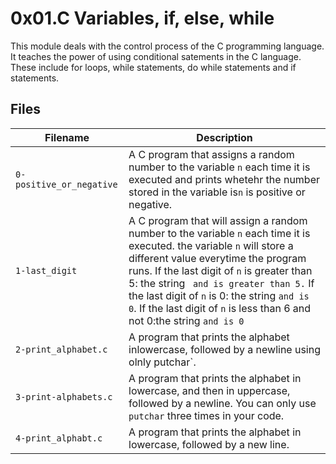 # 0x01.C Variables, if, else, while

This module deals with the control process of the C programming language. It teaches the power of using conditional satements in the C language. These include for loops, while statements, do while statements and if statements.

## Files

| Filename | Description |
|------------------------| --------------------------------------|
| `0-positive_or_negative` |  A C program that assigns a random number to the variable `n` each time it is executed and prints whetehr the number stored in the variable is`n` is positive or negative. |
| `1-last_digit` | A C program that will assign a random number to the variable `n` each time it is executed. the variable `n` will  store a different value everytime the program runs. If the last digit of `n` is greater than 5: the string ` and is greater than 5.` If the last digit of `n` is 0: the string `and is 0`. If the last digit of `n` is less than 6 and not 0:the string `and is 0`|
| `2-print_alphabet.c` | A program that prints the alphabet inlowercase, followed by a newline using olnly 	putchar`.|
| `3-print-alphabets.c` | A program that prints the alphabet in lowercase, and then in uppercase, followed by a newline. You can only use `putchar` three times in your code. |
| `4-print_alphabt.c` | A program that prints the alphabet in lowercase, followed by a new line. |

